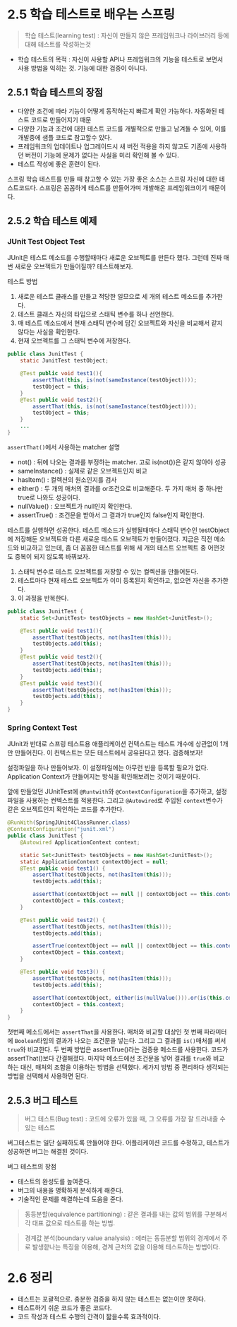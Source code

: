 # 2.5 학습 테스트로 배우는 스프링

> 학습 테스트(learning test) : 자신이 만들지 않은 프레임워크나 라이브러리 등에 대해 테스트를 작성하는것

- 학습 테스트의 목적 : 자신이 사용할 API나 프레임워크의 기능을 테스트로 보면서 사용 방법을 익히는 것. 기능에 대한 검증이 아니다.

## 2.5.1 학습 테스트의 장점
- 다양한 조건에 따라 기능이 어떻게 동작하는지 빠르게 확인 가능하다. 자동화된 테스트 코드로 만들어지기 때문
- 다양한 기능과 조건에 대한 테스트 코드를 개별적으로 만들고 남겨둘 수 있어, 이를 개발중에 샘플 코드로 참고할수 있다.
- 프레임워크의 업데이트나 업그레이드시 새 버전 적용을 하지 않고도 기존에 사용하던 버전이 기능에 문제가 없다는 사실을 미리 확인해 볼 수 있다.
- 테스트 작성에 좋은 훈련이 된다.

스프링 학습 테스트를 만들 때 참고할 수 있는 가장 좋은 소스는 스프링 자신에 대한 테스트코드다. 스프링은 꼼꼼하게 테스트를 만들어가며 개발해온 프레임워크이기 때문이다. 

## 2.5.2 학습 테스트 예제
### JUnit Test Object Test
JUnit은 테스트 메소드를 수행할때마다 새로운 오브젝트를 만든다 했다. 그런데 진짜 매번 새로운 오브젝트가 만들어질까? 테스트해보자.

테스트 방법

1. 새로운 테스트 클래스를 만들고 적당한 일므으로 세 개의 테스트 메소드를 추가한다.
2. 테스트 클래스 자신의 타입으로 스태틱 변수를 하나 선언한다.
3. 매 테스트 메소드에서 현재 스태틱 변수에 담긴 오브젝트와 자신을 비교해서 같지 않다는 사실을 확인한다.
4. 현재 오브젝트를 그 스태틱 변수에 저장한다.

```java
public class JunitTest {
    static JunitTest testObject;

    @Test public void test1(){
        assertThat(this, is(not(sameInstance(testObject))));
        testObject = this;
    }
    @Test public void test2(){
        assertThat(this, is(not(sameInstance(testObject))));
        testObject = this;
    }
    ...
}
```

`assertThat()`에서 사용하는 matcher 설명
- not() : 뒤에 나오는 결과를 부정하는 matcher. 고로 is(not())은 같지 않아야 성공 
- sameInstance() : 실제로 같은 오브젝트인지 비교
- hasItem() : 컬렉션의 원소인지를 검사
- either() : 두 개의 매처의 결과를 or조건으로 비교해준다. 두 가지 매처 중 하나만 true로 나와도 성공이다.
- nullValue() : 오브젝트가 null인지 확인한다.
- assertTrue() : 조건문을 받아서 그 결과가 true인지 false인지 확인한다.

테스트를 실행하면 성공한다. 테스트 메소드가 실행될때마다 스태틱 변수인 testObject에 저장해둔 오브젝트와 다른 새로운 테스트 오브젝트가 만들어졌다. 지금은 직전 메소드와 비교하고 있는데, 좀 더 꼼꼼한 테스트를 위해 세 개의 테스트 오브젝트 중 어떤것도 중복이 되지 않도록 바꿔보자.

1. 스태틱 변수로 테스트 오브젝트를 저장할 수 있는 컬렉션을 만들어둔다.
2. 테스트마다 현재 테스트 오브젝트가 이미 등록된지 확인하고, 없으면 자신을 추가한다.
3. 이 과정을 반복한다.

```java
public class JunitTest {
    static Set<JunitTest> testObjects = new HashSet<JunitTest>();

    @Test public void test1(){
        assertThat(testObjects, not(hasItem(this)));
        testObjects.add(this);
    }
    @Test public void test2(){
        assertThat(testObjects, not(hasItem(this)));
        testObjects.add(this);
    }
    @Test public void test3(){
        assertThat(testObjects, not(hasItem(this)));
        testObjects.add(this);
    }
}
```

### Spring Context Test

JUnit과 반대로 스프링 테스트용 애플리케이션 컨텍스트는 테스트 개수에 상관없이 1개만 만들어진다. 이 컨텍스트는 모든 테스트에서 공유된다고 했다. 검증해보자!

설정파일을 하나 만들어보자. 이 설정파일에는 아무런 빈을 등록할 필요가 없다. Application Context가 만들어지는 방식을 확인해보려는 것이기 때문이다.

앞에 만들었던 JUnitTest에 `@Runtwith`와 `@ContextConfiguration`을 추가하고, 설정파일을 사용하는 컨텍스트를 적용한다. 그리고 `@Autowired`로 주입된 `context`변수가 같은 오브젝트인지 확인하는 코드를 추가한다.



```java
@RunWith(SpringJUnit4ClassRunner.class)
@ContextConfiguration("junit.xml")
public class JunitTest {
    @Autowired ApplicationContext context;

    static Set<JunitTest> testObjects = new HashSet<JunitTest>();
    static ApplicationContext contextObject = null;
    @Test public void test1() {
        assertThat(testObjects, not(hasItem(this)));
        testObjects.add(this);

        assertThat(contextObject == null || contextObject == this.context, is(true));
        contextObject = this.context;
    }

    @Test public void test2() {
        assertThat(testObjects, not(hasItem(this)));
        testObjects.add(this);

        assertTrue(contextObject == null || contextObject == this.context);
        contextObject = this.context;
    }

    @Test public void test3() {
        assertThat(testObjects, not(hasItem(this)));
        testObjects.add(this);

        assertThat(contextObject, either(is(nullValue())).or(is(this.contextObject)));
        contextObject = this.context;
    }
}
```

첫번째 메소드에서는 `assertThat`을 사용한다. 매처와 비교할 대상인 첫 번째 파라미터에 `Boolean`타입의 결과가 나오는 조건문을 넣는다. 그리고 그 결과를 `is()`매처를 써서 `true`와 비교한다.
두 번째 방법은 assertTrue()라는 검증용 메소드를 사용한다. 코드가 assertThat()보다 간결해졌다.
마지막 메소드에선 조건문을 넣어 결과를 `true`와 비교하는 대신, 매처의 조합을 이용하는 방법을 선택했다. 
세가지 방법 중 편리하다 생각되는 방법을 선택해서 사용하면 된다.

## 2.5.3 버그 테스트

> 버그 테스트(Bug test) : 코드에 오류가 있을 때, 그 오류를 가장 잘 드러내줄 수 있는 테스트


버그테스트는 일단 실패하도록 만들어야 한다. 어플리케이션 코드를 수정하고, 테스트가 성공하면 버그는 해결된 것이다.

버그 테스트의 장점
- 테스트의 완성도를 높여준다. 
- 버그의 내용을 명확하게 분석하게 해준다.
- 기술적인 문제를 해결하는데 도움을 준다. 

> 동등분할(equivalence partitioning) : 같은 결과를 내는 값의 범위를 구분해서 각 대표 값으로 테스트를 하는 방법. 

> 경계값 분석(boundary value analysis) : 에러는 동등분할 범위의 경계에서 주로 발생핟나는 특징을 이용해, 경계 근처의 값을 이용해 테스트하는 방법이다. 

# 2.6 정리
- 테스트는 포괄적으로. 충분한 검증을 하지 않는 테스트는 없는이만 못하다.
- 테스트하기 쉬운 코드가 좋은 코드다.
- 코드 작성과 테스트 수행의 간격이 짧을수록 효과적이다. 
